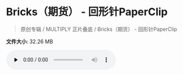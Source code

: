 # Bricks（期货） - 回形针PaperClip

> 原创专辑 / MULTIPLY 正片叠底 / Bricks（期货） - 回形针PaperClip

**文件大小**: 32.26 MB

<audio preload="none" controls><source src="https://file.hsyhx.top/video/原创专辑/MULTIPLY 正片叠底/Bricks（期货） - 回形针PaperClip.flac" type="audio/mpeg">🤔 您的浏览器不支持此音频格式</audio>